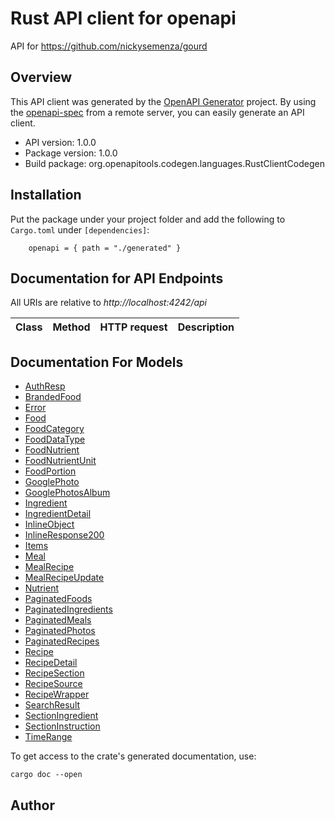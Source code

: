 # Rust API client for openapi

API for https://github.com/nickysemenza/gourd

## Overview

This API client was generated by the [OpenAPI Generator](https://openapi-generator.tech) project. By using the [openapi-spec](https://openapis.org) from a remote server, you can easily generate an API client.

- API version: 1.0.0
- Package version: 1.0.0
- Build package: org.openapitools.codegen.languages.RustClientCodegen

## Installation

Put the package under your project folder and add the following to `Cargo.toml` under `[dependencies]`:

```
    openapi = { path = "./generated" }
```

## Documentation for API Endpoints

All URIs are relative to _http://localhost:4242/api_

| Class | Method | HTTP request | Description |
| ----- | ------ | ------------ | ----------- |

## Documentation For Models

- [AuthResp](docs/AuthResp.md)
- [BrandedFood](docs/BrandedFood.md)
- [Error](docs/Error.md)
- [Food](docs/Food.md)
- [FoodCategory](docs/FoodCategory.md)
- [FoodDataType](docs/FoodDataType.md)
- [FoodNutrient](docs/FoodNutrient.md)
- [FoodNutrientUnit](docs/FoodNutrientUnit.md)
- [FoodPortion](docs/FoodPortion.md)
- [GooglePhoto](docs/GooglePhoto.md)
- [GooglePhotosAlbum](docs/GooglePhotosAlbum.md)
- [Ingredient](docs/Ingredient.md)
- [IngredientDetail](docs/IngredientDetail.md)
- [InlineObject](docs/InlineObject.md)
- [InlineResponse200](docs/InlineResponse200.md)
- [Items](docs/Items.md)
- [Meal](docs/Meal.md)
- [MealRecipe](docs/MealRecipe.md)
- [MealRecipeUpdate](docs/MealRecipeUpdate.md)
- [Nutrient](docs/Nutrient.md)
- [PaginatedFoods](docs/PaginatedFoods.md)
- [PaginatedIngredients](docs/PaginatedIngredients.md)
- [PaginatedMeals](docs/PaginatedMeals.md)
- [PaginatedPhotos](docs/PaginatedPhotos.md)
- [PaginatedRecipes](docs/PaginatedRecipes.md)
- [Recipe](docs/Recipe.md)
- [RecipeDetail](docs/RecipeDetail.md)
- [RecipeSection](docs/RecipeSection.md)
- [RecipeSource](docs/RecipeSource.md)
- [RecipeWrapper](docs/RecipeWrapper.md)
- [SearchResult](docs/SearchResult.md)
- [SectionIngredient](docs/SectionIngredient.md)
- [SectionInstruction](docs/SectionInstruction.md)
- [TimeRange](docs/TimeRange.md)

To get access to the crate's generated documentation, use:

```
cargo doc --open
```

## Author
